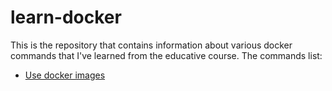 # learn-docker
This is the repository that contains information about various docker commands that I've learned from the educative course.
The commands list:
- [Use docker images](https://github.com/ShehrozIrfan/learn-docker/blob/master/use-docker-images.md)

